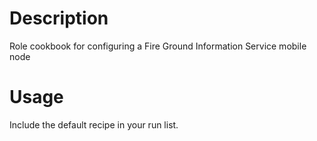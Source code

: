 Description
===========

Role cookbook for configuring a Fire Ground Information Service mobile node

Usage
=====

Include the default recipe in your run list.
